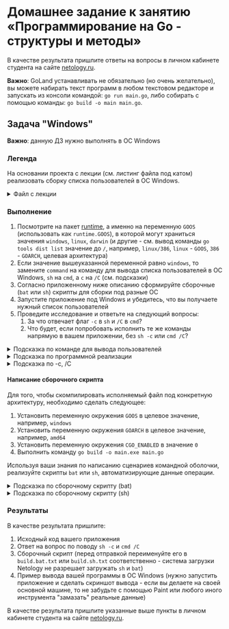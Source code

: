 # Домашнее задание к занятию «Программирование на Go - структуры и методы»

В качестве результата пришлите ответы на вопросы в личном кабинете студента на сайте [netology.ru](https://netology.ru).

**Важно**: GoLand устанавливать не обязательно (но очень желательно), вы можете набирать текст программ в любом текстовом редакторе и запускать из консоли командой: `go run main.go`, либо собирать с помощью команды: `go build -o main main.go`.

## Задача "Windows"

**Важно**: данную ДЗ нужно выполнять в ОС Windows

### Легенда

На основании проекта с лекции (см. листинг файла под катом) реализовать сборку списка пользователей в ОС Windows.

<details>
<summary>Файл с лекции</summary>

```go
package main

import (
	"encoding/json"
	"log"
	"os"
	"os/exec"
	"os/user"
)

func main() {
	current, err := user.Current()
	// err + Tab напишет за вас
	if err != nil {
		log.Print(err)
		// завершает работу с ненулевым кодом возврата
		os.Exit(1)
		// т.е. следующая строка исполнена не будет
	}

	// выполняем только если не зашли в if
	data, err := json.Marshal(current)
	if err != nil {
		log.Print(err)
		os.Exit(1)
	}
	log.Print(data)         // распечатаются "байты"
	log.Print(string(data)) // преобразовываем слайс байт в строку

	command := "cat /etc/passwd"
	sh := "sh"
	c := "-c"
	
	// TODO: пишите код здесь
	
	cmd := exec.Command(sh, c, command)
	output, err := cmd.Output() // запускает команду и возвращает вывод в виде []byte
	if err != nil {
		log.Print(err)
		os.Exit(1)
	}
	log.Print(string(output))
}
```
</details>

### Выполнение

1. Посмотрите на пакет [runtime](https://golang.org/pkg/runtime/), а именно на переменную `GOOS` (использовать как `runtime.GOOS`), в которой могут храниться значения `windows`, `linux`, `darwin` (и другие - см. вывод команды `go tools dist list` значение до `/`, например, `linux/386`, `linux` - `GOOS`, `386` - `GOARCH`, целевая архитектура)
1. Если значение вышеуказанной переменной равно `windows`, то замените `command` на команду для вывода списка пользователей в ОС Windows, `sh` на `cmd`, а `c` на `/C` (см. подсказки)
1. Согласно приложенному ниже описанию сформируйте сборочные (`bat` или `sh`) скрипты для сборки под разные ОС
1. Запустите приложение под Windows и убедитесь, что вы получаете нужный список пользователей
1. Проведите исследование и ответьте на следующий вопросы:
   1. За что отвечает флаг `-c` в `sh` и `/C` в `cmd`? 
   1. Что будет, если попробовать исполнить те же команды напрямую в вашем приложении, без `sh -c` или `cmd /C`?
   
<details>
<summary>Подсказка по команде для вывода пользователей</summary>

Обратите внимание на команду `net` (см. `net /?`).
</details>

<details>
<summary>Подсказка по программной реализации</summary>

```go
package main

import (
	"encoding/json"
	"log"
	"os"
	"os/exec"
	"os/user"
	"runtime"
)

func main() {
	current, err := user.Current()
	// err + Tab напишет за вас
	if err != nil {
		log.Print(err)
		// завершает работу с ненулевым кодом возврата
		os.Exit(1)
		// т.е. следующая строка исполнена не будет
	}

	// выполняем только если не зашли в if
	data, err := json.Marshal(current)
	if err != nil {
		log.Print(err)
		os.Exit(1)
	}
	log.Print(data)         // распечатаются "байты"
	log.Print(string(data)) // преобразовываем слайс байт в строку

	log.Print(runtime.GOOS)


	command := "cat /etc/passwd"
	sh := "sh"
	c := "-c"
	if runtime.GOOS == "windows" {
		command = "??? ваша команда здесь ???"
		sh = "cmd"
		c = "/C"
	}
	cmd := exec.Command(sh, c, command)
	output, err := cmd.Output() // запускает команду и возвращает вывод в виде []byte
	if err != nil {
		log.Print(err)
		os.Exit(1)
	}
	log.Print(string(output))
}
```
</details>

<details>
<summary>Подсказка по -c, /C</summary>

Попробуйте сравнить вывод (версия для Linux):
```go
cmd := exec.Command("sh", "-c", "echo $PATH")
```

```go
cmd := exec.Command("echo", "$PATH")
```

Попробуйте сравнить вывод (версия для Windows):
```go
cmd := exec.Command("cmd", "/C", "echo %PATH%")
```

```go
cmd := exec.Command("echo", "%PATH%")
```

Вернитесь к лекции по Си и попробуйте сравнить с поведением вот этой программы:
```c
#include <stdlib.h>

int main() {
    system("echo $PATH"); // echo PATH в Windows
    return 0;
}
```

Возможно, вам поможет раздел `Overview` из документации на пакет `exec`:
```
Package exec runs external commands. It wraps os.StartProcess to make it easier to remap stdin and stdout, connect I/O with pipes, and do other adjustments.

Unlike the "system" library call from C and other languages, the os/exec package intentionally does not invoke the system shell and does not expand any glob patterns or handle other expansions, pipelines, or redirections typically done by shells. The package behaves more like C's "exec" family of functions. To expand glob patterns, either call the shell directly, taking care to escape any dangerous input, or use the path/filepath package's Glob function. To expand environment variables, use package os's ExpandEnv.
```

Доп.ссылки для изучения:
* [`system` в Windows](https://docs.microsoft.com/en-us/cpp/c-runtime-library/reference/system-wsystem?view=msvc-160)
* [`system` в man](https://man7.org/linux/man-pages/man3/system.3.html)

</details>

#### Написание сборочного скрипта

Для того, чтобы скомпилировать исполняемый файл под конкретную архитектуру, необходимо сделать следующее:
1. Установить переменную окружения `GOOS` в целевое значение, например, `windows`
1. Установить переменную окружения `GOARCH` в целевое значение, например, `amd64`
1. Установить переменную окружения `CGO_ENABLED` в значение `0`
1. Выполнить команду `go build -o main.exe main.go`

Используя ваши знания по написанию сценариев командной оболочки, реализуйте скрипты `bat` или `sh`, автоматизирующие данные операции.

<details>
<summary>Подсказка по сборочному скрипту (bat)</summary>

```bat
@ECHO OFF

:: устанавливаем целевую архитектуру
SET GOARCH=amd64
:: отключаем зависимость от libc
SET CGO_ENABLED=0

:: устанавливаем целевую архитектуру
SET GOOS=windows
go build -o client.exe main.go

SET GOOS=linux
go build -o client.bin main.go

SET GOOS=darwin
go build -o client.ibin main.go
```
</details>

<details>
<summary>Подсказка по сборочному скрипту (sh)</summary>

```sh
#!/bin/sh

# в nix достаточно перед командой выставить переменные в формате key=value
GOARCH=amd64 CGO_ENABLED=0 GOOS=windows go build -o client.exe main.go

GOARCH=amd64 CGO_ENABLED=0 GOOS=linux go build -o client.bin main.go

GOARCH=amd64 CGO_ENABLED=0 GOOS=darwin go build -o client.ibin main.go
```
</details>

### Результаты

В качестве результата пришлите:
1. Исходный код вашего приложения
1. Ответ на вопрос по поводу `sh -c` и `cmd /C`
1. Сборочный скрипт (перед отправкой переименуйте его в `build.bat.txt` или `build.sh.txt` соответственно - система загрузки Netology не разрешает загружать `sh` и `bat`)
1. Пример вывода вашей программы в ОС Windows (нужно запустить приложение и сделать скриншот вывода - если вы делаете на своей основной машине, то не забудьте с помощью Paint или любого иного инструмента "замазать" реальные данные)

В качестве результата пришлите указанные выше пункты в личном кабинете студента на сайте [netology.ru](https://netology.ru).
